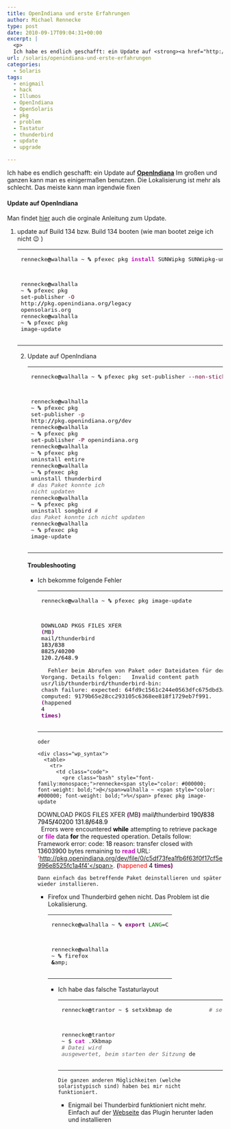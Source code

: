 ```yaml
---
title: OpenIndiana und erste Erfahrungen
author: Michael Rennecke
type: post
date: 2010-09-17T09:04:31+00:00
excerpt: |
  <p>
  Ich habe es endlich geschafft: ein Update auf <strong><a href="http://openindiana.org/">OpenIndiana</a></strong> Im gro&szlig;en und ganzen kann man es einigerma&szlig;en benutzen. Die Lokalisierung ist mehr als schlecht. Das meiste kann man irgendwie fixen</p>
url: /solaris/openindiana-und-erste-erfahrungen
categories:
  - Solaris
tags:
  - enigmail
  - hack
  - Illumos
  - OpenIndiana
  - OpenSolaris
  - pkg
  - problem
  - Tastatur
  - thunderbird
  - update
  - upgrade

---
```

Ich habe es endlich geschafft: ein Update auf **[OpenIndiana][1]** Im großen und ganzen kann man es einigermaßen benutzen. Die Lokalisierung ist mehr als schlecht. Das meiste kann man irgendwie fixen

#### Update auf OpenIndiana

Man findet [hier][2] auch die orginale Anleitung zum Update.

  1. update auf Build 134 bzw. Build 134 booten (wie man bootet zeige ich nicht 😉 ) <div class="wp_syntax">
      <table>
        <tr>
          <td class="code">
            <pre class="bash" style="font-family:monospace;">rennecke<span style="color: #000000; font-weight: bold;">@</span>walhalla ~ <span style="color: #000000; font-weight: bold;">%</span> pfexec pkg <span style="color: #c20cb9; font-weight: bold;">install</span> SUNWipkg SUNWipkg-um SUNWipkg-gui
rennecke<span style="color: #000000; font-weight: bold;">@</span>walhalla ~ <span style="color: #000000; font-weight: bold;">%</span> pfexec pkg set-publisher <span style="color: #660033;">-O</span> http:<span style="color: #000000; font-weight: bold;">//</span>pkg.openindiana.org<span style="color: #000000; font-weight: bold;">/</span>legacy opensolaris.org
rennecke<span style="color: #000000; font-weight: bold;">@</span>walhalla ~ <span style="color: #000000; font-weight: bold;">%</span> pfexec pkg image-update</pre>
          </td>
        </tr>
      </table>
    </div>

  2. Update auf OpenIndiana <div class="wp_syntax">
      <table>
        <tr>
          <td class="code">
            <pre class="bash" style="font-family:monospace;">rennecke<span style="color: #000000; font-weight: bold;">@</span>walhalla ~ <span style="color: #000000; font-weight: bold;">%</span> pfexec pkg set-publisher <span style="color: #660033;">--non-sticky</span> opensolaris.org
rennecke<span style="color: #000000; font-weight: bold;">@</span>walhalla ~ <span style="color: #000000; font-weight: bold;">%</span> pfexec pkg set-publisher <span style="color: #660033;">-p</span> http:<span style="color: #000000; font-weight: bold;">//</span>pkg.openindiana.org<span style="color: #000000; font-weight: bold;">/</span>dev
rennecke<span style="color: #000000; font-weight: bold;">@</span>walhalla ~ <span style="color: #000000; font-weight: bold;">%</span> pfexec pkg set-publisher <span style="color: #660033;">-P</span> openindiana.org
rennecke<span style="color: #000000; font-weight: bold;">@</span>walhalla ~ <span style="color: #000000; font-weight: bold;">%</span> pfexec pkg uninstall entire
rennecke<span style="color: #000000; font-weight: bold;">@</span>walhalla ~ <span style="color: #000000; font-weight: bold;">%</span> pfexec pkg uninstall thunderbird <span style="color: #666666; font-style: italic;"># das Paket konnte ich nicht updaten</span>
rennecke<span style="color: #000000; font-weight: bold;">@</span>walhalla ~ <span style="color: #000000; font-weight: bold;">%</span> pfexec pkg uninstall songbird    <span style="color: #666666; font-style: italic;"># das Paket konnte ich nicht updaten</span>
rennecke<span style="color: #000000; font-weight: bold;">@</span>walhalla ~ <span style="color: #000000; font-weight: bold;">%</span> pfexec pkg image-update</pre>
          </td>
        </tr>
      </table>
    </div>

#### Troubleshooting

  * Ich bekomme folgende Fehler <div class="wp_syntax">
      <table>
        <tr>
          <td class="code">
            <pre class="bash" style="font-family:monospace;">rennecke<span style="color: #000000; font-weight: bold;">@</span>walhalla ~ <span style="color: #000000; font-weight: bold;">%</span> pfexec pkg image-update
DOWNLOAD                                  PKGS       FILES    XFER <span style="color: #7a0874; font-weight: bold;">&#40;</span>MB<span style="color: #7a0874; font-weight: bold;">&#41;</span>
mail<span style="color: #000000; font-weight: bold;">/</span>thunderbird                       <span style="color: #000000;">183</span><span style="color: #000000; font-weight: bold;">/</span><span style="color: #000000;">838</span>  <span style="color: #000000;">8825</span><span style="color: #000000; font-weight: bold;">/</span><span style="color: #000000;">40200</span>  <span style="color: #000000;">120.2</span><span style="color: #000000; font-weight: bold;">/</span><span style="color: #000000;">648.9</span>  
&nbsp;
Fehler beim Abrufen von Paket oder Dateidaten für
den angeforderten Vorgang.
Details folgen:
&nbsp;
Invalid content path usr<span style="color: #000000; font-weight: bold;">/</span>lib<span style="color: #000000; font-weight: bold;">/</span>thunderbird<span style="color: #000000; font-weight: bold;">/</span>thunderbird-bin: chash failure: expected: 64fd9c1561c244e0563dfc675dbd3a8c3c86f469 computed: 9179b65e28cc293105c6368ee818f1729eb7f991. <span style="color: #7a0874; font-weight: bold;">&#40;</span>happened <span style="color: #000000;">4</span> <span style="color: #7a0874; font-weight: bold;">times</span><span style="color: #7a0874; font-weight: bold;">&#41;</span></pre>
          </td>
        </tr>
      </table>
    </div>
    
    oder
    
    <div class="wp_syntax">
      <table>
        <tr>
          <td class="code">
            <pre class="bash" style="font-family:monospace;">rennecke<span style="color: #000000; font-weight: bold;">@</span>walhalla ~ <span style="color: #000000; font-weight: bold;">%</span> pfexec pkg image-update
DOWNLOAD                                  PKGS       FILES    XFER <span style="color: #7a0874; font-weight: bold;">&#40;</span>MB<span style="color: #7a0874; font-weight: bold;">&#41;</span>
mail<span style="color: #000000; font-weight: bold;">/</span>thunderbird                       <span style="color: #000000;">190</span><span style="color: #000000; font-weight: bold;">/</span><span style="color: #000000;">838</span>  <span style="color: #000000;">7945</span><span style="color: #000000; font-weight: bold;">/</span><span style="color: #000000;">40200</span>  <span style="color: #000000;">131.8</span><span style="color: #000000; font-weight: bold;">/</span><span style="color: #000000;">648.9</span>  
&nbsp;
Errors were encountered <span style="color: #000000; font-weight: bold;">while</span> attempting to retrieve package or <span style="color: #c20cb9; font-weight: bold;">file</span> data <span style="color: #000000; font-weight: bold;">for</span>
the requested operation.
Details follow:
&nbsp;
Framework error: code: <span style="color: #000000;">18</span> reason: transfer closed with <span style="color: #000000;">13603900</span> bytes remaining to <span style="color: #c20cb9; font-weight: bold;">read</span>
URL: <span style="color: #ff0000;">'http://pkg.openindiana.org/dev/file/0/c5df73fea1fb6f63f0f17cf5e996e8525fc1a4f4'</span>. <span style="color: #7a0874; font-weight: bold;">&#40;</span>happened <span style="color: #000000;">4</span> <span style="color: #7a0874; font-weight: bold;">times</span><span style="color: #7a0874; font-weight: bold;">&#41;</span></pre>
          </td>
        </tr>
      </table>
    </div>
    
    Dann einfach das betreffende Paket deinstallieren und später wieder installieren.

  * Firefox und Thunderbird gehen nicht. Das Problem ist die Lokalisierung. 
    <br class="spacer_" />
    
    <div class="wp_syntax">
      <table>
        <tr>
          <td class="code">
            <pre class="bash" style="font-family:monospace;">rennecke<span style="color: #000000; font-weight: bold;">@</span>walhalla ~ <span style="color: #000000; font-weight: bold;">%</span> <span style="color: #7a0874; font-weight: bold;">export</span> <span style="color: #007800;">LANG</span>=C
rennecke<span style="color: #000000; font-weight: bold;">@</span>walhalla ~ <span style="color: #000000; font-weight: bold;">%</span> firefox <span style="color: #000000; font-weight: bold;">&</span>amp;</pre>
          </td>
        </tr>
      </table>
    </div>

  * Ich habe das falsche Tastaturlayout <div class="wp_syntax">
      <table>
        <tr>
          <td class="code">
            <pre class="bash" style="font-family:monospace;">rennecke<span style="color: #000000; font-weight: bold;">@</span>trantor ~ $ setxkbmap de           <span style="color: #666666; font-style: italic;"># setzt das persönlich Layout auf de</span>
rennecke<span style="color: #000000; font-weight: bold;">@</span>trantor ~ $ <span style="color: #c20cb9; font-weight: bold;">cat</span> .Xkbmap            <span style="color: #666666; font-style: italic;"># Datei wird ausgewertet, beim starten der Sitzung</span>
de</pre>
          </td>
        </tr>
      </table>
    </div>
    
    Die ganzen anderen Möglichkeiten (welche solaristypisch sind) haben bei mir nicht funktioniert.

  * Enigmail bei Thunderbird funktioniert nicht mehr. Einfach auf der [Webseite][3] das Plugin herunter laden und installieren

 [1]: http://openindiana.org/
 [2]: http://wiki.openindiana.org/oi/Installing+or+Upgrading#InstallingorUpgrading-UpgradingfromOpenSolaris
 [3]: http://enigmail.mozdev.org/download/download-static.php